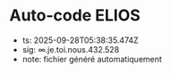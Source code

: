 # Auto-code ELIOS
- ts: 2025-09-28T05:38:35.474Z
- sig: ∞.je.toi.nous.432.528
- note: fichier généré automatiquement